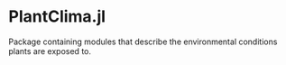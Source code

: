 # PlantClima.jl
Package containing modules that describe the environmental conditions plants are exposed to.
